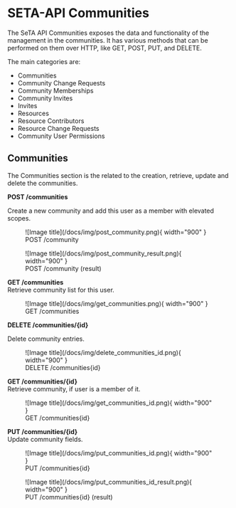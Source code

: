 # SETA-API Communities

The SeTA API Communities exposes the data and functionality of the management in the communities. It has various methods that can be performed on them over HTTP, like GET, POST, PUT, and DELETE. 

The main categories are:    
- Communities    
- Community Change Requests     
- Community Memberships      
- Community Invites       
- Invites   
- Resources     
- Resource Contributors     
- Resource Change Requests     
- Community User Permissions     
        

 
## Communities

The Communities section is the related to the creation, retrieve, update and delete the communities.

**POST /communities**   

Create a new community and add this user as a member with elevated scopes.    
    
<figure markdown>
![Image title](/docs/img/post_community.png){ width="900" }
<figcaption>POST /community</figcaption>
</figure>


<figure markdown>
![Image title](/docs/img/post_community_result.png){ width="900" }
<figcaption>POST /community (result)</figcaption>
</figure>


<!-- <!-- ![Screenshot](/docs/img/post_community.png){ width="900" } -->
<!-- ![Screenshot](/docs/img/post_community_result.png){ width="900" } -->

**GET /communities**     
Retrieve community list for this user.    

<figure markdown>
![Image title](/docs/img/get_communities.png){ width="900" }
<figcaption>GET /communities</figcaption>
</figure>
<!-- ![Screenshot](/docs/img/get_communities.png){ width="900" } -->


**DELETE /communities/{id}**      

Delete community entries.     

<figure markdown>
![Image title](/docs/img/delete_communities_id.png){ width="900" }
<figcaption>DELETE /communities{id}</figcaption>
</figure>
<!-- ![Screenshot](/docs/img/delete_communities_id.png){ width="900" } -->



**GET /communities/{id}**      
Retrieve community, if user is a member of it.    

<figure markdown>
![Image title](/docs/img/get_communities_id.png){ width="900" }
<figcaption>GET /communities{id}</figcaption>
</figure>



<!-- ![Screenshot](/docs/img/get_communities_id.png){ width="900" } -->


**PUT /communities/{id}**     
Update community fields.

<figure markdown>
![Image title](/docs/img/put_communities_id.png){ width="900" }
<figcaption>PUT /communities{id}</figcaption>
</figure>
<figure markdown>
![Image title](/docs/img/put_communities_id_result.png){ width="900" }
<figcaption>PUT /communities{id} (result)</figcaption>
</figure>
<!-- ![Screenshot](/docs/img/put_communities_id.png){ width="900" } -->
<!-- ![Screenshot](/docs/img/put_communities_id_result.png){ width="900" } -->






<!--## Swagger

In the following swagger implementation it is possible to start using the API, *^^do not forget to follow the instructions in the set up page^^*:

!!swagger seta_communities_api.json!!-->